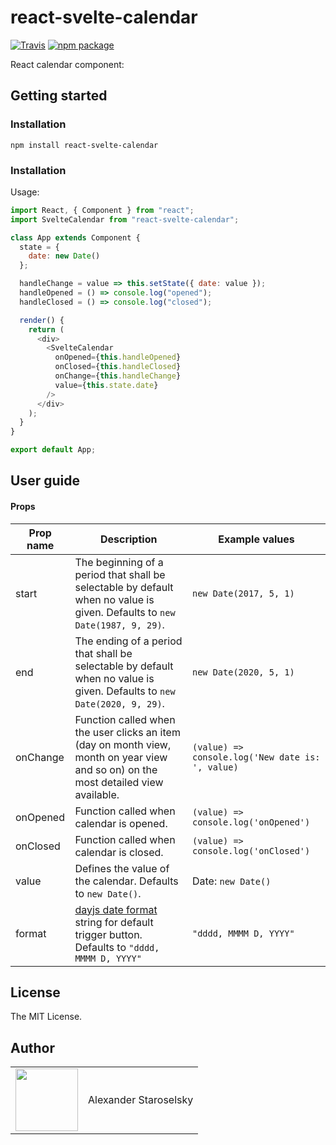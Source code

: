 # react-svelte-calendar

[![Travis][build-badge]][build]
[![npm package][npm-badge]][npm]

React calendar component:

## Getting started

### Installation

```
npm install react-svelte-calendar
```

### Installation

Usage:

```js
import React, { Component } from "react";
import SvelteCalendar from "react-svelte-calendar";

class App extends Component {
  state = {
    date: new Date()
  };

  handleChange = value => this.setState({ date: value });
  handleOpened = () => console.log("opened");
  handleClosed = () => console.log("closed");

  render() {
    return (
      <div>
        <SvelteCalendar
          onOpened={this.handleOpened}
          onClosed={this.handleClosed}
          onChange={this.handleChange}
          value={this.state.date}
        />
      </div>
    );
  }
}

export default App;
```

## User guide

#### Props

|Prop name|Description|Example values|
|----|----|----|
|start|The beginning of a period that shall be selectable by default when no value is given. Defaults to `new Date(1987, 9, 29)`.|`new Date(2017, 5, 1)`|
|end|The ending of a period that shall be selectable by default when no value is given. Defaults to `new Date(2020, 9, 29)`.|`new Date(2020, 5, 1)`|
|onChange|Function called when the user clicks an item (day on month view, month on year view and so on) on the most detailed view available.|`(value) => console.log('New date is: ', value)`|
|onOpened|Function called when calendar is opened.|`(value) => console.log('onOpened')`|
|onClosed|Function called when calendar is closed.|`(value) => console.log('onClosed')`|
|value|Defines the value of the calendar. Defaults to `new Date()`.|Date: `new Date()`|
|format|[dayjs date format](https://github.com/iamkun/dayjs/blob/dev/docs/en/API-reference.md#format-formatstringwithtokens-string) string for default trigger button. Defaults to `"dddd, MMMM D, YYYY"`|`"dddd, MMMM D, YYYY"`|

## License

The MIT License.

## Author

<table>
  <tr>
    <td>
      <img src="https://github.com/alexstaroselsky.png?s=100" width="100">
    </td>
    <td>
      Alexander Staroselsky
    </td>
  </tr>
</table>

[build-badge]: https://img.shields.io/travis/user/repo/master.png?style=flat-square
[build]: https://travis-ci.org/user/repo
[npm-badge]: https://img.shields.io/npm/v/npm-package.png?style=flat-square
[npm]: https://www.npmjs.org/package/npm-package
